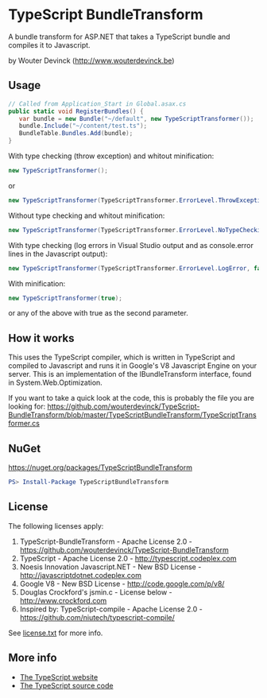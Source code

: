 TypeScript BundleTransform
==========================

A bundle transform for ASP.NET that takes a TypeScript bundle and compiles it to Javascript.

by Wouter Devinck (http://www.wouterdevinck.be)

Usage
-----
```C#
// Called from Application_Start in Global.asax.cs
public static void RegisterBundles() {
   var bundle = new Bundle("~/default", new TypeScriptTransformer());
   bundle.Include("~/content/test.ts");
   BundleTable.Bundles.Add(bundle);
}
```

With type checking (throw exception) and whitout minification:
```C#
new TypeScriptTransformer();
```
or
```C#
new TypeScriptTransformer(TypeScriptTransformer.ErrorLevel.ThrowException, false)
```

Without type checking and whitout minification:
```C#
new TypeScriptTransformer(TypeScriptTransformer.ErrorLevel.NoTypeChecking, false);
```

With type checking (log errors in Visual Studio output and as console.error lines in the Javascript output):
```C#
new TypeScriptTransformer(TypeScriptTransformer.ErrorLevel.LogError, false);
```

With minification:
```C#
new TypeScriptTransformer(true);
```
or any of the above with true as the second parameter.

How it works
------------
This uses the TypeScript compiler, which is written in TypeScript and compiled to Javascript and runs it in Google's V8 Javascript Engine on your server.
This is an implementation of the IBundleTransform interface, found in System.Web.Optimization.

If you want to take a quick look at the code, this is probably the file you are looking for: https://github.com/wouterdevinck/TypeScript-BundleTransform/blob/master/TypeScriptBundleTransform/TypeScriptTransformer.cs

NuGet
-----
https://nuget.org/packages/TypeScriptBundleTransform

```PowerShell
PS> Install-Package TypeScriptBundleTransform
```

License
-------
The following licenses apply:

1. TypeScript-BundleTransform        - Apache License 2.0   - https://github.com/wouterdevinck/TypeScript-BundleTransform
2. TypeScript                        - Apache License 2.0   - http://typescript.codeplex.com
3. Noesis Innovation Javascript.NET  - New BSD License      - http://javascriptdotnet.codeplex.com
4. Google V8                         - New BSD License      - http://code.google.com/p/v8/
5. Douglas Crockford's jsmin.c       - License below        - http://www.crockford.com
6. Inspired by: TypeScript-compile   - Apache License 2.0   - https://github.com/niutech/typescript-compile/

See [license.txt](https://github.com/wouterdevinck/TypeScript-BundleTransform/blob/master/license.txt) for more info.

More info
---------
* [The TypeScript website](http://www.typescriptlang.org/)
* [The TypeScript source code](http://typescript.codeplex.com/)